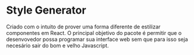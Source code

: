 # Style Generator

Criado com o intuito de prover uma forma diferente de estilizar componentes em React. O principal objetivo do pacote é permitir que o desenvovedor possa programar sua interface web sem que para isso seja necesário sair do bom e velho Javascript.
